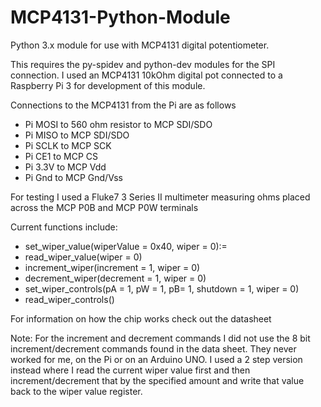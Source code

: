 # MCP4131-Python-Module
Python 3.x  module for use with MCP4131 digital potentiometer. 

This requires the py-spidev and python-dev modules for the SPI connection. I used an MCP4131
10kOhm digital pot connected to a Raspberry Pi 3 for development of this module.

Connections to the MCP4131 from the Pi are as follows

- Pi MOSI to 560 ohm resistor to MCP SDI/SDO
- Pi MISO to MCP SDI/SDO
- Pi SCLK to MCP SCK
- Pi CE1 to MCP CS
- Pi 3.3V to MCP Vdd
- Pi Gnd to MCP Gnd/Vss

For testing I used a Fluke7 3 Series II multimeter measuring ohms placed across the MCP P0B
and MCP P0W terminals

Current functions include:
- set_wiper_value(wiperValue = 0x40, wiper = 0):=
- read_wiper_value(wiper = 0)
- increment_wiper(increment = 1, wiper = 0)
- decrement_wiper(decrement = 1, wiper = 0)
- set_wiper_controls(pA = 1, pW = 1, pB= 1, shutdown = 1, wiper = 0)
- read_wiper_controls()

For information on how the chip works check out the datasheet

Note: 
For the increment and decrement commands I did not use the 8 bit increment/decrement 
commands found in the data sheet. They never worked for me, on the Pi or on an Arduino UNO.
I used a 2 step version instead where I read the current wiper value first and then increment/decrement
that by the specified amount and write that value back to the wiper value register. 